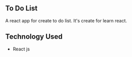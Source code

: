 ## To Do List

A react app for create to do list. It's create for learn react.

## Technology Used

- React js
